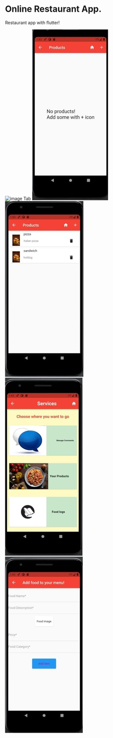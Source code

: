 # Online Restaurant App.

Restaurant app with flutter! 


![image](https://user-images.githubusercontent.com/80782009/123617557-9e36af80-d81c-11eb-83b9-e60c944d45d3.png)
Tab
![image](https://github.com/mohamadfh/restaurant_app/blob/main/Products1.jpg?raw=true)
![image](https://github.com/mohamadfh/restaurant_app/blob/main/Product2.jpg?raw=true)
![image](https://github.com/mohamadfh/restaurant_app/blob/main/Services.jpg?raw=true)
![image](https://github.com/mohamadfh/restaurant_app/blob/main/AddItem.jpg?raw=true)



